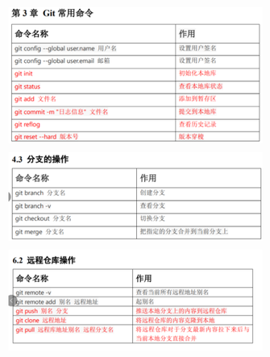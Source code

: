 ![1677474484281](assets/1677474484281.png)

![1677474492839](assets/1677474492839.png)

![1677474502023](assets/1677474502023.png)